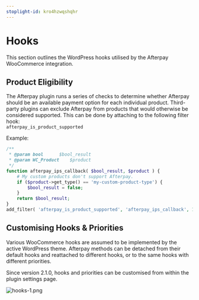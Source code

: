 ```yaml
---
stoplight-id: kro4hzwqshqhr
---
```


# Hooks

This section outlines the WordPress hooks utilised by the Afterpay WooCommerce integration.

## Product Eligibility

The Afterpay plugin runs a series of checks to determine whether Afterpay should be an available payment option for each individual product. Third-party plugins can exclude Afterpay from products that would otherwise be considered supported. This can be done by attaching to the following filter hook:  
`afterpay_is_product_supported`

Example:

```php
/**
 * @param bool		$bool_result
 * @param WC_Product	$product
 */
function afterpay_ips_callback( $bool_result, $product ) {
	# My custom products don't support Afterpay.
	if ($product->get_type() == 'my-custom-product-type') {
		$bool_result = false;
	}
	return $bool_result;
}
add_filter( 'afterpay_is_product_supported', 'afterpay_ips_callback', 10, 2 );
```

## Customising Hooks & Priorities

Various WooCommerce hooks are assumed to be implemented by the active WordPress theme. Afterpay methods can be detached from their default hooks and reattached to different hooks, or to the same hooks with different priorities.

Since version 2.1.0, hooks and priorities can be customised from within the plugin settings page.

![hooks-1.png](../../../assets/images/hooks-1.png)
